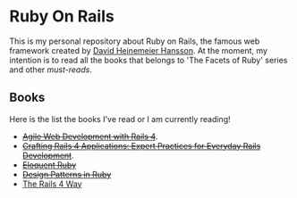 Ruby On Rails
===

This is my personal repository about Ruby on Rails, the famous web framework created by [David Heinemeier Hansson](https://github.com/dhh). At the moment, my intention is to read all the books that belongs to 'The Facets of Ruby' series and other _must-reads_.

## Books ##

Here is the list the books I've read or I am currently reading!

* ~~[Agile Web Development with Rails 4](http://pragprog.com/book/rails4/agile-web-development-with-rails-4)~~.
* ~~[Crafting Rails 4 Applications: Expert Practices for Everyday Rails Development](http://pragprog.com/book/jvrails2/crafting-rails-4-applications)~~.
* ~~[Eloquent Ruby](http://eloquentruby.com)~~
* ~~[Design Patterns in Ruby](http://designpatternsinruby.com)~~
* [The Rails 4 Way](http://www.amazon.com/Rails-Addison-Wesley-Professional-Ruby-Series/dp/0321944275%3FSubscriptionId%3D0ENGV10E9K9QDNSJ5C82%26tag%3Dflatwave-20%26linkCode%3Dxm2%26camp%3D2025%26creative%3D165953%26creativeASIN%3D0321944275)
